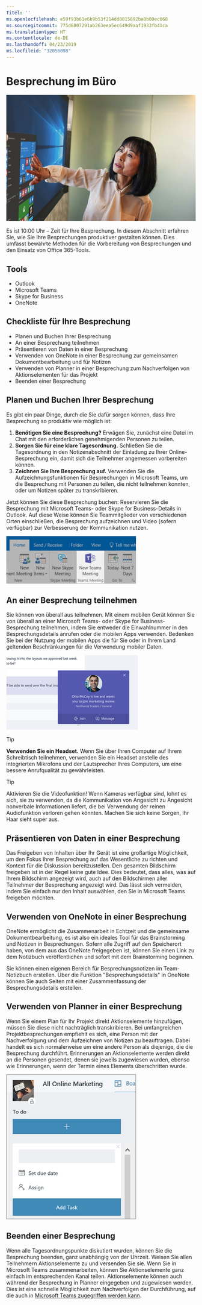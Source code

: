 ```yaml
---
Titel: ''
ms.openlocfilehash: e59f93b61e6b9b53f214dd8815892ba8b80ec668
ms.sourcegitcommit: 775d6807291ab263eea5ec649d9aaf1933fb41ca
ms.translationtype: HT
ms.contentlocale: de-DE
ms.lasthandoff: 04/23/2019
ms.locfileid: "32056098"
---
```

# <a name="meeting-at-the-office"></a>Besprechung im Büro

![Unterwegs (Bild)](media/ditl_meeting.png)

Es ist 10:00 Uhr – Zeit für Ihre Besprechung. In diesem Abschnitt erfahren Sie, wie Sie Ihre Besprechungen produktiver gestalten können.  Dies umfasst bewährte Methoden für die Vorbereitung von Besprechungen und den Einsatz von Office 365-Tools.  

## <a name="tools"></a>Tools
- Outlook
- Microsoft Teams
- Skype for Business
- OneNote

## <a name="checklist-for-your-meeting"></a>Checkliste für Ihre Besprechung
- Planen und Buchen Ihrer Besprechung
- An einer Besprechung teilnehmen
- Präsentieren von Daten in einer Besprechung
- Verwenden von OneNote in einer Besprechung zur gemeinsamen Dokumentbearbeitung und für Notizen
- Verwenden von Planner in einer Besprechung zum Nachverfolgen von Aktionselementen für das Projekt
- Beenden einer Besprechung
 
## <a name="plan-and-book-your-meeting"></a>Planen und Buchen Ihrer Besprechung
Es gibt ein paar Dinge, durch die Sie dafür sorgen können, dass Ihre Besprechung so produktiv wie möglich ist:

1. **Benötigen Sie eine Besprechung?** Erwägen Sie, zunächst eine Datei im Chat mit den erforderlichen genehmigenden Personen zu teilen.  
1. **Sorgen Sie für eine klare Tagesordnung.**  Schließen Sie die Tagesordnung in den Notizenabschnitt der Einladung zu Ihrer Online-Besprechung ein, damit sich die Teilnehmer angemessen vorbereiten können.
1. **Zeichnen Sie Ihre Besprechung auf.** Verwenden Sie die Aufzeichnungsfunktionen für Besprechungen in Microsoft Teams, um die Besprechung mit Personen zu teilen, die nicht teilnehmen konnten, oder um Notizen später zu transkribieren.  

Jetzt können Sie diese Besprechung buchen: Reservieren Sie die Besprechung mit Microsoft Teams- oder Skype for Business-Details in Outlook. Auf diese Weise können Sie Teammitglieder von verschiedenen Orten einschließen, die Besprechung aufzeichnen und Video (sofern verfügbar) zur Verbesserung der Kommunikation nutzen. 

![Teams in Outlook ](media/ditl_teamsoutlook.png)

## <a name="join-a-meeting"></a>An einer Besprechung teilnehmen
Sie können von überall aus teilnehmen. Mit einem mobilen Gerät können Sie von überall an einer Microsoft Teams- oder Skype for Business-Besprechung teilnehmen, indem Sie entweder die Einwahlnummer in den Besprechungsdetails anrufen oder die mobilen Apps verwenden. Bedenken Sie bei der Nutzung der mobilen Apps die für Sie oder in Ihrem Land geltenden Beschränkungen für die Verwendung mobiler Daten.

![Einladungsbenachrichtigung für eine Teams-Besprechung](media/ditl_teamsjoin.png)

> [!TIP]
> **Verwenden Sie ein Headset.** Wenn Sie über Ihren Computer auf Ihrem Schreibtisch teilnehmen, verwenden Sie ein Headset anstelle des integrierten Mikrofons und der Lautsprecher Ihres Computers, um eine bessere Anrufqualität zu gewährleisten.

> [!TIP]
> Aktivieren Sie die Videofunktion! Wenn Kameras verfügbar sind, lohnt es sich, sie zu verwenden, da die Kommunikation von Angesicht zu Angesicht nonverbale Informationen liefert, die bei Verwendung der reinen Audiofunktion verloren gehen könnten. Machen Sie sich keine Sorgen, Ihr Haar sieht super aus. 

## <a name="present-information-in-a-meeting"></a>Präsentieren von Daten in einer Besprechung
Das Freigeben von Inhalten über Ihr Gerät ist eine großartige Möglichkeit, um den Fokus Ihrer Besprechung auf das Wesentliche zu richten und Kontext für die Diskussion bereitzustellen. Den gesamten Bildschirm freigeben ist in der Regel keine gute Idee. Dies bedeutet, dass alles, was auf Ihrem Bildschirm angezeigt wird, auch auf den Bildschirmen aller Teilnehmer der Besprechung angezeigt wird. Das lässt sich vermeiden, indem Sie einfach nur den Inhalt auswählen, den Sie in Microsoft Teams freigeben möchten. 

## <a name="use-onenote-in-a-meeting"></a>Verwenden von OneNote in einer Besprechung
OneNote ermöglicht die Zusammenarbeit in Echtzeit und die gemeinsame Dokumentbearbeitung, es ist also ein ideales Tool für das Brainstorming und Notizen in Besprechungen. Sofern alle Zugriff auf den Speicherort haben, von dem aus das OneNote freigegeben ist, können Sie einen Link zu dem Notizbuch veröffentlichen und sofort mit dem Brainstorming beginnen.

Sie können einen eigenen Bereich für Besprechungsnotizen im Team-Notizbuch erstellen. Über die Funktion "Besprechungsdetails" in OneNote können Sie auch Seiten mit einer Zusammenfassung der Besprechungsdetails erstellen.

## <a name="use-planner-in-a-meeting"></a>Verwenden von Planner in einer Besprechung
Wenn Sie einem Plan für Ihr Projekt direkt Aktionselemente hinzufügen, müssen Sie diese nicht nachträglich transkribieren. Bei umfangreichen Projektbesprechungen empfiehlt es sich, eine Person mit der Nachverfolgung und dem Aufzeichnen von Notizen zu beauftragen. Dabei handelt es sich normalerweise um eine andere Person als diejenige, die die Besprechung durchführt. Erinnerungen an Aktionselemente werden direkt an die Personen gesendet, denen sie jeweils zugewiesen wurden, ebenso wie Erinnerungen, wenn der Termin eines Elements überschritten wurde. 

![Planner-Aufgabe](media/ditl_task.png)

## <a name="end-a-meeting"></a>Beenden einer Besprechung
Wenn alle Tagesordnungspunkte diskutiert wurden, können Sie die Besprechung beenden, ganz unabhängig von der Uhrzeit. Weisen Sie allen Teilnehmern Aktionselemente zu und versenden Sie sie. Wenn Sie in Microsoft Teams zusammenarbeiten, können Sie Aktionselemente ganz einfach im entsprechenden Kanal teilen. Aktionselemente können auch während der Besprechung in Planner eingegeben und zugewiesen werden. Dies ist eine schnelle Möglichkeit zum Nachverfolgen der Durchführung, auf die auch in [Microsoft Teams zugegriffen werden kann](https://support.office.com/de-DE/article/use-planner-in-microsoft-teams-62798a9f-e8f7-4722-a700-27dd28a06ee0). 